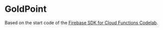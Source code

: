 # GoldPoint



Based on the start code of the [Firebase SDK for Cloud Functions Codelab](https://codelabs.developers.google.com/codelabs/firebase-cloud-functions/).
